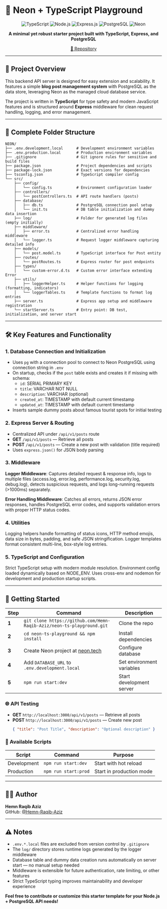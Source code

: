 # 🚀 Neon + TypeScript Playground

<div align="center">

![TypeScript](https://img.shields.io/badge/TypeScript-007ACC?style=for-the-badge&logo=typescript&logoColor=white)
![Node.js](https://img.shields.io/badge/Node.js-43853D?style=for-the-badge&logo=node.js&logoColor=white)
![Express.js](https://img.shields.io/badge/Express.js-404D59?style=for-the-badge&logo=express&logoColor=white)
![PostgreSQL](https://img.shields.io/badge/PostgreSQL-316192?style=for-the-badge&logo=postgresql&logoColor=white)
![Neon](https://img.shields.io/badge/Neon-00E599?style=for-the-badge&logo=neon&logoColor=white)

**A minimal yet robust starter project built with TypeScript, Express, and PostgreSQL**

[🔗 Repository](https://github.com/Hemn-Raqib-Aziz/neon-ts-playground)

</div>

---

## 🚀 Project Overview

This backend API server is designed for easy extension and scalability. It features a simple **blog post management system** with PostgreSQL as the data store, leveraging Neon as the managed cloud database service.

The project is written in **TypeScript** for type safety and modern JavaScript features and is structured around **Express** middleware for clean request handling, logging, and error management.

---

## 📂 Complete Folder Structure

```
NEON/
├── .env.development.local      # Development environment variables
├── .env.production.local       # Production environment variables
├── .gitignore                  # Git ignore rules for sensitive and build files
├── package.json                # Project dependencies and scripts
├── package-lock.json           # Exact versions for dependencies
├── tsconfig.json               # TypeScript compiler config
└── src/
    ├── config/
    │   └── config.ts           # Environment configuration loader
    ├── controllers/
    │   └── postControllers.ts  # API route handlers (posts)
    ├── database/
    │   ├── db.ts               # PostgreSQL connection pool setup
    │   └── init.ts             # DB table initialization and dummy data insertion
    ├── log/                    # Folder for generated log files (empty initially)
    ├── middleware/
    │   ├── error.ts            # Centralized error handling middleware
    │   └── logger.ts           # Request logger middleware capturing detailed info
    ├── models/
    │   └── post.model.ts       # TypeScript interface for Post entity
    ├── routes/
    │   └── postRoutes.ts       # Express router for post endpoints
    ├── types/
    │   └── custom-error.d.ts   # Custom error interface extending Error
    ├── utils/
    │   ├── loggerHelper.ts     # Helper functions for logging (formatting, indicators)
    │   └── loggerTables.ts     # Template functions to format log entries
    ├── server.ts               # Express app setup and middleware registration
    └── startServer.ts          # Entry point: DB test, initialization, and server start
```

---

## 🛠️ Key Features and Functionality

### 1. **Database Connection and Initialization**
- Uses `pg` with a connection pool to connect to Neon PostgreSQL using connection string in `.env`
- On startup, checks if the `post` table exists and creates it if missing with schema:
  - `id`: SERIAL PRIMARY KEY
  - `title`: VARCHAR NOT NULL
  - `description`: VARCHAR (optional)  
  - `created_at`: TIMESTAMP with default current timestamp
  - `updated_at`: TIMESTAMP with default current timestamp
- Inserts sample dummy posts about famous tourist spots for initial testing

### 2. **Express Server & Routing**
- Centralized API under `/api/v1/posts` route
- **GET** `/api/v1/posts` — Retrieve all posts
- **POST** `/api/v1/posts` — Create a new post with validation (title required)
- Uses `express.json()` for JSON body parsing

### 3. **Middleware**
**Logger Middleware**: Captures detailed request & response info, logs to multiple files (access.log, error.log, performance.log, security.log, debug.log), detects suspicious requests, and logs long-running requests (>1000ms) separately.

**Error Handling Middleware**: Catches all errors, returns JSON error responses, handles PostgreSQL error codes, and supports validation errors with proper HTTP status codes.

### 4. **Utilities**
Logging helpers handle formatting of status icons, HTTP method emojis, data size in bytes, padding, and safe JSON stringification. Logger templates format consistent multi-line, box-style log entries.

### 5. **TypeScript and Configuration**
Strict TypeScript setup with modern module resolution. Environment config loaded dynamically based on NODE_ENV. Uses cross-env and nodemon for development and production startup scripts.

---

## 🔧 Getting Started

| Step | Command | Description |
|------|---------|-------------|
| **1** | `git clone https://github.com/Hemn-Raqib-Aziz/neon-ts-playground.git` | Clone the repo |
| **2** | `cd neon-ts-playground && npm install` | Install dependencies |
| **3** | Create Neon project at [neon.tech](https://neon.tech) | Configure database |
| **4** | Add `DATABASE_URL` to `.env.development.local` | Set environment variables |
| **5** | `npm run start:dev` | Start development server |

### 🌐 API Testing
- **GET** `http://localhost:3000/api/v1/posts` — Retrieve all posts
- **POST** `http://localhost:3000/api/v1/posts` — Create new post 
  ```json
  { "title": "Post Title", "description": "Optional description" }
  ```

### 📜 Available Scripts
| Script | Command | Purpose |
|--------|---------|---------|
| Development | `npm run start:dev` | Start with hot reload |
| Production | `npm run start:prod` | Start in production mode |

---

## 🧑‍💻 Author

**Hemn Raqib Aziz**  
GitHub: [@Hemn-Raqib-Aziz](https://github.com/Hemn-Raqib-Aziz)

---

## ⚠️ Notes

- `.env.*.local` files are excluded from version control by `.gitignore`
- The `log/` directory stores runtime logs generated by the logger middleware
- Database table and dummy data creation runs automatically on server start — no manual setup needed
- Middleware is extensible for future authentication, rate limiting, or other features
- Strict TypeScript typing improves maintainability and developer experience

**Feel free to contribute or customize this starter template for your Node.js + PostgreSQL API needs!**